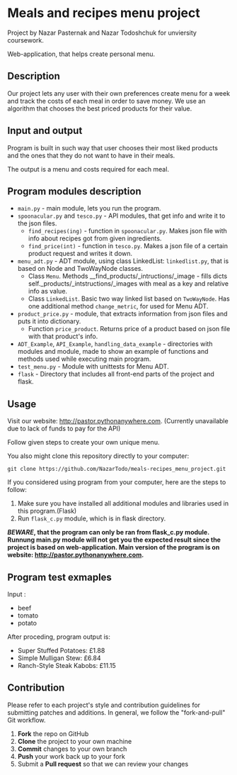 # Meals and recipes menu project

Project by Nazar Pasternak and Nazar Todoshchuk for unviersity coursework.

Web-application, that helps create personal menu.

## Description

Our project lets any user with their own preferences create menu for a week and track the costs of each meal in order to save money.
We use an algorithm that chooses the best priced products for their value.


## Input and output

Program is built in such way that user chooses their most liked products and the ones that they do not want to have in their meals. 

The output is a menu and costs required for each meal.

## Program modules description

* `main.py` - main module, lets you run the program.
* `spoonacular.py` and `tesco.py` - API modules, that get info and write it to the json files.
  * `find_recipes(ing)` - function in `spoonacular.py`. Makes json file with info about recipes got from given ingredients.
  * `find_price(int)` - function in `tesco.py`. Makes a json file of a certain product request and writes it down.
* `menu_adt.py` - ADT module, using class LinkedList: `linkedlist.py`, that is based on Node and TwoWayNode classes.
  * Class `Menu`. Methods __find_products/_intructions/_image - fills dicts self._products/_intstructions/_images with meal as a key and relative info as value.
  * Class `LinkedList`. Basic two way linked list based on `TwoWayNode`. Has one additional method `change_metric`, for used for Menu ADT.
* `product_price.py` - module, that extracts information from json files and puts it into dictionary.
  * Function `price_product`. Returns price of a product based on json file with that product's info.
* `ADT_Example`, `API_Example`, `handling_data_example` - directories with modules and module, made to show an example of functions and methods used while executing main program.
* `test_menu.py` - Module with unittests for Menu ADT.
* `flask` - Directory that includes all front-end parts of the project and flask.

## Usage

Visit our website: http://pastor.pythonanywhere.com. (Currently unavailable due to lack of funds to pay for the API)

Follow given steps to create your own unique menu.

You also might clone this repository directly to your computer:
```
git clone https://github.com/NazarTodo/meals-recipes_menu_project.git
```
If you considered using program from your computer, here are the steps to follow:
1. Make sure you have installed all additional modules and libraries used in this program.(Flask)
1. Run `flask_c.py` module, which is in flask directory.


**_BEWARE_, that the program can only be ran from flask_c.py module. Runnung main.py module will not get you the expected result since the project is based on web-application. Main version of the program is on website: http://pastor.pythonanywhere.com.**

## Program test exmaples

Input : 
* beef
* tomato
* potato

After proceding, program output is:
* Super Stuffed Potatoes: £1.88
* Simple Mulligan Stew: £6.84
* Ranch-Style Steak Kabobs: £11.15

## Contribution

Please refer to each project's style and contribution guidelines for submitting patches and additions. In general, we follow the "fork-and-pull" Git workflow.

 1. **Fork** the repo on GitHub
 2. **Clone** the project to your own machine
 3. **Commit** changes to your own branch
 4. **Push** your work back up to your fork
 5. Submit a **Pull request** so that we can review your changes
 

